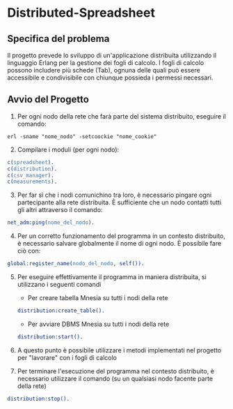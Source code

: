 # Distributed-Spreadsheet

## Specifica del problema
Il progetto prevede lo sviluppo di un'applicazione distribuita utilizzando il linguaggio Erlang per la gestione dei fogli di calcolo. I fogli di calcolo possono includere più schede (Tab), ognuna delle quali può essere accessibile e condivisibile con chiunque possieda i permessi necessari.	

## Avvio del Progetto
1. Per ogni nodo della rete che farà parte del sistema distribuito, eseguire il comando:
```shell
erl -sname "nome_nodo" -setcoockie "nome_cookie"
```

2. Compilare i moduli (per ogni nodo):
```erl
c(spreadsheet).
c(distribution).
c(csv_manager).
c(measurements).
```

3. Per far sì che i nodi comunichino tra loro, è necessario pingare ogni partecipante alla rete distribuita. È sufficiente che un nodo contatti tutti gli altri attraverso il comando:
```erl
net_adm:ping(nome_del_nodo).
```

4. Per un corretto funzionamento del programma in un contesto distribuito, è necessario salvare globalmente il nome di ogni nodo. È possibile fare ciò con:
```erl
global:register_name(nodo_del_nodo, self()).
```

5. Per eseguire effettivamente il programma in maniera distribuita, si utilizzano i seguenti comandi
   - Per creare tabella Mnesia su tutti i nodi della rete
    ```erl
    distribution:create_table().
    ```
    - Per avviare DBMS Mnesia su tutti i nodi della rete
    ```erl
    distribution:start().
    ```

6. A questo punto è possibile utilizzare i metodi implementati nel progetto per "lavorare" con i fogli di calcolo

7. Per terminare l'esecuzione del programma nel contesto distribuito, è necessario utilizzare il comando (su un qualsiasi nodo facente parte della rete)
```erl
distribution:stop().
```